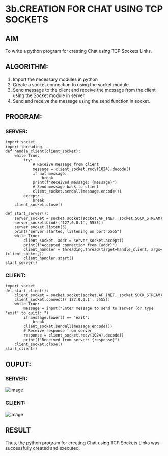 # 3b.CREATION FOR CHAT USING TCP SOCKETS
## AIM
To write a python program for creating Chat using TCP Sockets Links.
## ALGORITHM:
1. Import the necessary modules in python
2. Create a socket connection to using the socket module.
3. Send message to the client and receive the message from the client using the Socket module in server
4. Send and receive the message using the send function in socket.
## PROGRAM:
### SERVER:
```
import socket
import threading
def handle_client(client_socket):
    while True:
        try:
            # Receive message from client
            message = client_socket.recv(1024).decode()
            if not message:
                break
            print(f"Received message: {message}")
            # Send message back to client
            client_socket.sendall(message.encode())
        except:
            break
    client_socket.close()
```
```
def start_server():
    server_socket = socket.socket(socket.AF_INET, socket.SOCK_STREAM)
    server_socket.bind(('127.0.0.1', 5555))
    server_socket.listen(5)
    print("Server started, listening on port 5555")
    while True:
        client_socket, addr = server_socket.accept()
        print(f"Accepted connection from {addr}")
        client_handler = threading.Thread(target=handle_client, args=(client_socket,))
        client_handler.start()
start_server()
```
### CLIENT:
```
import socket
def start_client():
    client_socket = socket.socket(socket.AF_INET, socket.SOCK_STREAM)
    client_socket.connect(('127.0.0.1', 5555))
    while True:
        message = input("Enter message to send to server (or type 'exit' to quit): ")
        if message.lower() == 'exit':
            break
        client_socket.sendall(message.encode())
        # Receive response from server
        response = client_socket.recv(1024).decode()
        print(f"Received from server: {response}")
    client_socket.close()
start_client()
```
## OUPUT:
### SERVER:
![image](https://github.com/Harevasu/3b_CHAT_USING_TCP_SOCKETS/assets/147985044/573c6afe-c536-4186-a51e-5540dc24f076)
### CLIENT:
![image](https://github.com/Harevasu/3b_CHAT_USING_TCP_SOCKETS/assets/147985044/f0123770-8911-4d8e-90bd-affb94cf8ad6)
## RESULT
Thus, the python program for creating Chat using TCP Sockets Links was successfully created and executed.
